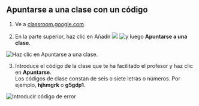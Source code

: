 ## Apuntarse a una clase con un código

1.  Ve a  [classroom.google.com](https://classroom.google.com/).
    
2. En la parte superior, haz clic en Añadir ![](https://storage.googleapis.com/support-kms-prod/d1C6vAbDiohX3TUNOadWi7e60XI0WyngDCNx)  ![y luego](https://storage.googleapis.com/support-kms-prod/CArGcSCjiy8BUCG9GI3F11AXiz2YQVdpB2eq "y luego")  **Apuntarse a una clase**.

![Haz clic en Apuntarse a una clase.](https://lh3.googleusercontent.com/1rrtFqt0dzCv9YuDtcRqJxNQoNeq-iY1va5Xf-l5fwXrN0Pj0fa8rXCm7OuSKzkzB6iU=w432 "Haz clic en Apuntarse a una clase.")

3. Introduce el código de la clase que te ha facilitado el profesor y haz clic en **Apuntarse**.  
Los códigos de clase constan de seis o siete letras o números. Por ejemplo, **hjhmgrk** o **g5gdp1**.

![Introducir código de error](https://lh3.googleusercontent.com/FPf_OOldSMLXv4UFnJn7XJptUNosnvW90-eMwgVQgKha_GedrpnsxM3iPDAcxXoGfg=w350 "Introducir código de error")


<!--stackedit_data:
eyJoaXN0b3J5IjpbMTI3MTIxMDA0MF19
-->